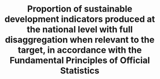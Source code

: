 ---
title: >-
  Proportion  of  sustainable  development  indicators  produced  at  the  national  level  with  full  disaggregation  when  relevant  to  the  target,  in  accordance  with  the  Fundamental  Principles  of  Official  Statistics
permalink: /17-18-1/
sdg_goal: 17
layout: indicator
indicator: 17.18.1
indicator_variable: null
graph: null
graph_type_description: null
graph_status_notes: Assigned
variable_description: null
variable_notes: null
un_designated_tier: '3'
un_custodial_agency: "UNSD  (Partnering  Agencies:UNEP,  UNFPA)"
target_id: '17.18'
has_metadata: true
goal_meta_link: 'http://unstats.un.org/sdgs/files/metadata-compilation/Metadata-Goal-17.pdf'
goal_meta_link_page: 32
indicator_name: >-
  Proportion  of  sustainable  development  indicators  produced  at  the  national  level  with  full  disaggregation  when  relevant  to  the  target,  in  accordance  with  the  Fundamental  Principles  of  Official  Statistics
target: >-
  By  2020,  enhance  capacity-building  support  to  developing  countries,  including  for  least  developed  countries  and  small  island  developing  States,  to  increase  significantly  the  availability  of  high-quality,  timely  and  reliable  data  disaggregated  by  income,  gender,  age,  race,  ethnicity,  migratory  status,  disability,  geographic  location  and  other  characteristics  relevant  in  national  contexts.
indicator_definition: >-
  The  ability  of  National  Statistical  Offices  and  other  bodies  within  countries  to  report  on  the  diversity  of  SDG  indicators  is  itself  a  measure  of  capacity,  particularly  when  we  think  about  the  eventual  complexity  of  the  indicator  framework  as  well  as  the  points  of  disaggregation.  Right  now,  a  number  of  the  existing  indicators  are  calculated  or  modeled  at  global  level,  and  the  purpose  of  this  indicator  is  to  measure  the  shift  in  that  calculation  process  to  the  national  level.  Disaggregation  would  be  assessed  on  the  basis  of  the  language  of  target  17.18,  as  well  as  the  metadata  and  agreements  on  disaggregation  for  each  indicator  itself.  The  baseline  and  targets  for  this  indicators  will  be  determined  in  a  later  stage  using  trend  data  on  the  MDGs  reporting  and  independent  assessments  of  current  capacity  of  countries  for  reporting  towards  the  final  results  framework  and  indicators  for  the  SDGs.
source_title: null
source_notes: null
published: true  

---